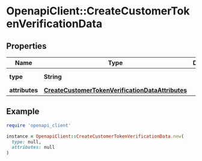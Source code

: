 # OpenapiClient::CreateCustomerTokenVerificationData

## Properties

| Name | Type | Description | Notes |
| ---- | ---- | ----------- | ----- |
| **type** | **String** |  | [default to &#39;customerTokenVerification&#39;] |
| **attributes** | [**CreateCustomerTokenVerificationDataAttributes**](CreateCustomerTokenVerificationDataAttributes.md) |  |  |

## Example

```ruby
require 'openapi_client'

instance = OpenapiClient::CreateCustomerTokenVerificationData.new(
  type: null,
  attributes: null
)
```

